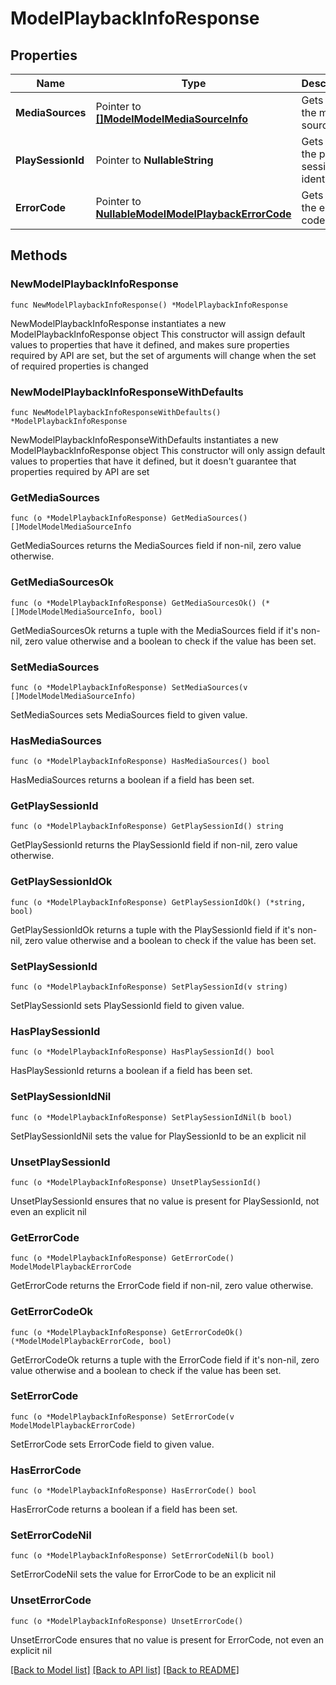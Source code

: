 # ModelPlaybackInfoResponse

## Properties

Name | Type | Description | Notes
------------ | ------------- | ------------- | -------------
**MediaSources** | Pointer to [**[]ModelModelMediaSourceInfo**](ModelModelMediaSourceInfo.md) | Gets or sets the media sources. | [optional] 
**PlaySessionId** | Pointer to **NullableString** | Gets or sets the play session identifier. | [optional] 
**ErrorCode** | Pointer to [**NullableModelModelPlaybackErrorCode**](ModelPlaybackErrorCode.md) | Gets or sets the error code. | [optional] 

## Methods

### NewModelPlaybackInfoResponse

`func NewModelPlaybackInfoResponse() *ModelPlaybackInfoResponse`

NewModelPlaybackInfoResponse instantiates a new ModelPlaybackInfoResponse object
This constructor will assign default values to properties that have it defined,
and makes sure properties required by API are set, but the set of arguments
will change when the set of required properties is changed

### NewModelPlaybackInfoResponseWithDefaults

`func NewModelPlaybackInfoResponseWithDefaults() *ModelPlaybackInfoResponse`

NewModelPlaybackInfoResponseWithDefaults instantiates a new ModelPlaybackInfoResponse object
This constructor will only assign default values to properties that have it defined,
but it doesn't guarantee that properties required by API are set

### GetMediaSources

`func (o *ModelPlaybackInfoResponse) GetMediaSources() []ModelModelMediaSourceInfo`

GetMediaSources returns the MediaSources field if non-nil, zero value otherwise.

### GetMediaSourcesOk

`func (o *ModelPlaybackInfoResponse) GetMediaSourcesOk() (*[]ModelModelMediaSourceInfo, bool)`

GetMediaSourcesOk returns a tuple with the MediaSources field if it's non-nil, zero value otherwise
and a boolean to check if the value has been set.

### SetMediaSources

`func (o *ModelPlaybackInfoResponse) SetMediaSources(v []ModelModelMediaSourceInfo)`

SetMediaSources sets MediaSources field to given value.

### HasMediaSources

`func (o *ModelPlaybackInfoResponse) HasMediaSources() bool`

HasMediaSources returns a boolean if a field has been set.

### GetPlaySessionId

`func (o *ModelPlaybackInfoResponse) GetPlaySessionId() string`

GetPlaySessionId returns the PlaySessionId field if non-nil, zero value otherwise.

### GetPlaySessionIdOk

`func (o *ModelPlaybackInfoResponse) GetPlaySessionIdOk() (*string, bool)`

GetPlaySessionIdOk returns a tuple with the PlaySessionId field if it's non-nil, zero value otherwise
and a boolean to check if the value has been set.

### SetPlaySessionId

`func (o *ModelPlaybackInfoResponse) SetPlaySessionId(v string)`

SetPlaySessionId sets PlaySessionId field to given value.

### HasPlaySessionId

`func (o *ModelPlaybackInfoResponse) HasPlaySessionId() bool`

HasPlaySessionId returns a boolean if a field has been set.

### SetPlaySessionIdNil

`func (o *ModelPlaybackInfoResponse) SetPlaySessionIdNil(b bool)`

 SetPlaySessionIdNil sets the value for PlaySessionId to be an explicit nil

### UnsetPlaySessionId
`func (o *ModelPlaybackInfoResponse) UnsetPlaySessionId()`

UnsetPlaySessionId ensures that no value is present for PlaySessionId, not even an explicit nil
### GetErrorCode

`func (o *ModelPlaybackInfoResponse) GetErrorCode() ModelModelPlaybackErrorCode`

GetErrorCode returns the ErrorCode field if non-nil, zero value otherwise.

### GetErrorCodeOk

`func (o *ModelPlaybackInfoResponse) GetErrorCodeOk() (*ModelModelPlaybackErrorCode, bool)`

GetErrorCodeOk returns a tuple with the ErrorCode field if it's non-nil, zero value otherwise
and a boolean to check if the value has been set.

### SetErrorCode

`func (o *ModelPlaybackInfoResponse) SetErrorCode(v ModelModelPlaybackErrorCode)`

SetErrorCode sets ErrorCode field to given value.

### HasErrorCode

`func (o *ModelPlaybackInfoResponse) HasErrorCode() bool`

HasErrorCode returns a boolean if a field has been set.

### SetErrorCodeNil

`func (o *ModelPlaybackInfoResponse) SetErrorCodeNil(b bool)`

 SetErrorCodeNil sets the value for ErrorCode to be an explicit nil

### UnsetErrorCode
`func (o *ModelPlaybackInfoResponse) UnsetErrorCode()`

UnsetErrorCode ensures that no value is present for ErrorCode, not even an explicit nil

[[Back to Model list]](../README.md#documentation-for-models) [[Back to API list]](../README.md#documentation-for-api-endpoints) [[Back to README]](../README.md)


